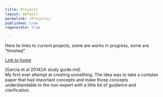 ```yaml
---
title: Projects
layout: default
permalink: /Projects/
published: true
regenerate: true

---
```

Here lie links to current projects, some are works in progress, some are "finished"

[Link to home](https://bdjulian.github.io/)

[Garcia et al 2014](A study guide.md)<br>
My first ever attempt at creating something. The idea was to take a complex paper that had important concepts and make those concepts understandable to the non-expert with a little bit of guidance and clarification.
